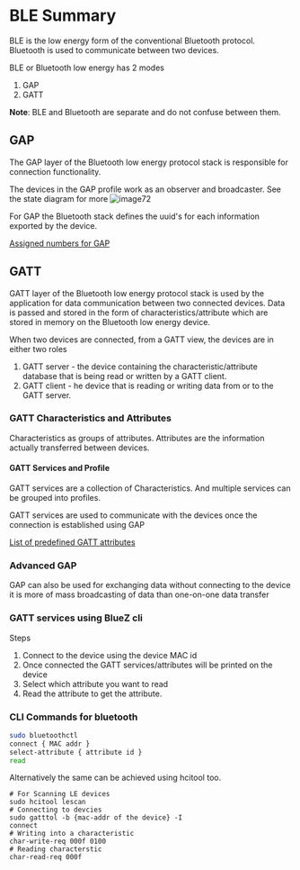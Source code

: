 # BLE Summary 

BLE is the low energy form of the conventional Bluetooth protocol. Bluetooth is 
used to communicate between two devices.

BLE or Bluetooth low energy has 2 modes 
1. GAP 
2. GATT

**Note**: BLE and Bluetooth are separate and do not confuse between them.

## GAP
The GAP layer of the Bluetooth low energy protocol stack is responsible for connection functionality. 

The devices in the GAP profile work as an observer and broadcaster. See the state diagram for more 
![image72](uploads/0e864659bc21066f4e195d3efc040538/image72.jpeg)

For GAP the Bluetooth stack defines the uuid's for each information exported by the device.

[Assigned numbers for GAP](https://www.bluetooth.com/specifications/assigned-numbers/generic-access-profile/)

## GATT

GATT layer of the Bluetooth low energy protocol stack is used by the application for data communication between two connected devices. Data is passed and stored in the form of characteristics/attribute which are stored in memory on the Bluetooth low energy device.

When two devices are connected, from a GATT view, the devices are in either two roles
1. GATT server - the device containing the characteristic/attribute database that is being read or written by a GATT client.
2. GATT client - he device that is reading or writing data from or to the GATT server.

### GATT Characteristics and Attributes

Characteristics as groups of attributes. Attributes are the information actually transferred between devices. 

#### GATT Services and Profile
GATT services are a collection of Characteristics. And multiple services can be grouped into profiles.


GATT services are used to communicate with the devices once the connection is established using GAP

[List of predefined GATT attributes](https://www.bluetooth.com/specifications/gatt/characteristics/)

### Advanced GAP 
GAP can also be used for exchanging data without connecting to the device it is more of mass broadcasting of data than one-on-one data transfer


### GATT services using BlueZ cli 

Steps
1. Connect to the device using the device MAC id
1. Once connected the GATT services/attributes will be printed on the device  
1. Select which attribute you want to read 
1. Read the attribute to get the attribute.


### CLI Commands for bluetooth
```sh
sudo bluetoothctl
connect { MAC addr }
select-attribute { attribute id }
read  
``` 

Alternatively the same can be achieved using hcitool too.

```
# For Scanning LE devices
sudo hcitool lescan
# Connecting to devcies
sudo gatttol -b {mac-addr of the device} -I
connect
# Writing into a characteristic 
char-write-req 000f 0100
# Reading characterstic 
char-read-req 000f
```

